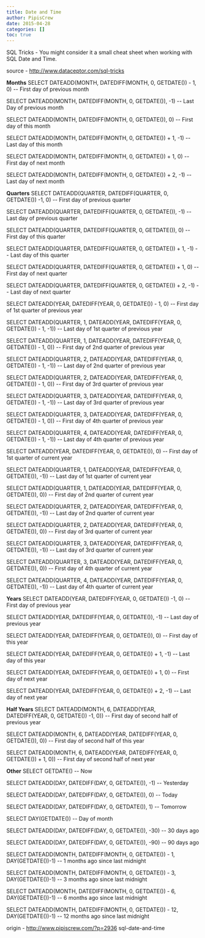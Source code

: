 ```yaml
---
title: Date and Time
author: PipisCrew
date: 2015-04-28
categories: []
toc: true
---
```


SQL Tricks - You might consider it a small cheat sheet when working with SQL Date and Time.

source - http://www.dataceptor.com/sql-tricks

**Months**
SELECT DATEADD(MONTH, DATEDIFF(MONTH, 0, GETDATE()) - 1, 0) -- First day of previous month

SELECT DATEADD(MONTH, DATEDIFF(MONTH, 0, GETDATE()), -1) -- Last Day of previous month

SELECT DATEADD(MONTH, DATEDIFF(MONTH, 0, GETDATE()), 0) -- First day of this month

SELECT DATEADD(MONTH, DATEDIFF(MONTH, 0, GETDATE()) + 1, -1) -- Last day of this month

SELECT DATEADD(MONTH, DATEDIFF(MONTH, 0, GETDATE()) + 1, 0) -- First day of next month

SELECT DATEADD(MONTH, DATEDIFF(MONTH, 0, GETDATE()) + 2, -1) -- Last day of next month

**Quarters**
SELECT DATEADD(QUARTER, DATEDIFF(QUARTER, 0, GETDATE()) -1, 0) -- First day of previous quarter

SELECT DATEADD(QUARTER, DATEDIFF(QUARTER, 0, GETDATE()), -1) -- Last day of previous quarter

SELECT DATEADD(QUARTER, DATEDIFF(QUARTER, 0, GETDATE()), 0) -- First day of this quarter

SELECT DATEADD(QUARTER, DATEDIFF(QUARTER, 0, GETDATE()) + 1, -1) -- Last day of this quarter

SELECT DATEADD(QUARTER, DATEDIFF(QUARTER, 0, GETDATE()) + 1, 0) -- First day of next quarter

SELECT DATEADD(QUARTER, DATEDIFF(QUARTER, 0, GETDATE()) + 2, -1) -- Last day of next quarter

SELECT DATEADD(YEAR, DATEDIFF(YEAR, 0, GETDATE()) - 1, 0) -- First day of 1st quarter of previous year

SELECT DATEADD(QUARTER, 1, DATEADD(YEAR, DATEDIFF(YEAR, 0, GETDATE()) - 1, -1)) -- Last day of 1st quarter of previous year

SELECT DATEADD(QUARTER, 1, DATEADD(YEAR, DATEDIFF(YEAR, 0, GETDATE()) - 1, 0)) -- First day of 2nd quarter of previous year

SELECT DATEADD(QUARTER, 2, DATEADD(YEAR, DATEDIFF(YEAR, 0, GETDATE()) - 1, -1)) -- Last day of 2nd quarter of previous year

SELECT DATEADD(QUARTER, 2, DATEADD(YEAR, DATEDIFF(YEAR, 0, GETDATE()) - 1, 0)) -- First day of 3rd quarter of previous year

SELECT DATEADD(QUARTER, 3, DATEADD(YEAR, DATEDIFF(YEAR, 0, GETDATE()) - 1, -1)) -- Last day of 3rd quarter of previous year

SELECT DATEADD(QUARTER, 3, DATEADD(YEAR, DATEDIFF(YEAR, 0, GETDATE()) - 1, 0)) -- First day of 4th quarter of previous year

SELECT DATEADD(QUARTER, 4, DATEADD(YEAR, DATEDIFF(YEAR, 0, GETDATE()) - 1, -1)) -- Last day of 4th quarter of previous year

SELECT DATEADD(YEAR, DATEDIFF(YEAR, 0, GETDATE()), 0) -- First day of 1st quarter of current year

SELECT DATEADD(QUARTER, 1, DATEADD(YEAR, DATEDIFF(YEAR, 0, GETDATE()), -1)) -- Last day of 1st quarter of current year

SELECT DATEADD(QUARTER, 1, DATEADD(YEAR, DATEDIFF(YEAR, 0, GETDATE()), 0)) -- First day of 2nd quarter of current year

SELECT DATEADD(QUARTER, 2, DATEADD(YEAR, DATEDIFF(YEAR, 0, GETDATE()), -1)) -- Last day of 2nd quarter of current year

SELECT DATEADD(QUARTER, 2, DATEADD(YEAR, DATEDIFF(YEAR, 0, GETDATE()), 0)) -- First day of 3rd quarter of current year

SELECT DATEADD(QUARTER, 3, DATEADD(YEAR, DATEDIFF(YEAR, 0, GETDATE()), -1)) -- Last day of 3rd quarter of current year

SELECT DATEADD(QUARTER, 3, DATEADD(YEAR, DATEDIFF(YEAR, 0, GETDATE()), 0)) -- First day of 4th quarter of current year

SELECT DATEADD(QUARTER, 4, DATEADD(YEAR, DATEDIFF(YEAR, 0, GETDATE()), -1)) -- Last day of 4th quarter of current year

**Years**
SELECT DATEADD(YEAR, DATEDIFF(YEAR, 0, GETDATE()) -1, 0) -- First day of previous year

SELECT DATEADD(YEAR, DATEDIFF(YEAR, 0, GETDATE()), -1) -- Last day of previous year

SELECT DATEADD(YEAR, DATEDIFF(YEAR, 0, GETDATE()), 0) -- First day of this year

SELECT DATEADD(YEAR, DATEDIFF(YEAR, 0, GETDATE()) + 1, -1) -- Last day of this year

SELECT DATEADD(YEAR, DATEDIFF(YEAR, 0, GETDATE()) + 1, 0) -- First day of next year

SELECT DATEADD(YEAR, DATEDIFF(YEAR, 0, GETDATE()) + 2, -1) -- Last day of next year 

**Half Years**
SELECT DATEADD(MONTH, 6, DATEADD(YEAR, DATEDIFF(YEAR, 0, GETDATE()) -1, 0)) -- First day of second half of previous year

SELECT DATEADD(MONTH, 6, DATEADD(YEAR, DATEDIFF(YEAR, 0, GETDATE()), 0)) -- First day of second half of this year

SELECT DATEADD(MONTH, 6, DATEADD(YEAR, DATEDIFF(YEAR, 0, GETDATE()) + 1, 0)) -- First day of second half of next year

**Other**
SELECT GETDATE() -- Now

SELECT DATEADD(DAY, DATEDIFF(DAY, 0, GETDATE()), -1) -- Yesterday

SELECT DATEADD(DAY, DATEDIFF(DAY, 0, GETDATE()), 0) -- Today

SELECT DATEADD(DAY, DATEDIFF(DAY, 0, GETDATE()), 1) -- Tomorrow

SELECT DAY(GETDATE()) -- Day of month

SELECT DATEADD(DAY, DATEDIFF(DAY, 0, GETDATE()), -30) -- 30 days ago

SELECT DATEADD(DAY, DATEDIFF(DAY, 0, GETDATE()), -90) -- 90 days ago

SELECT DATEADD(MONTH, DATEDIFF(MONTH, 0, GETDATE()) - 1, DAY(GETDATE())-1) -- 1 months ago since last midnight

SELECT DATEADD(MONTH, DATEDIFF(MONTH, 0, GETDATE()) - 3, DAY(GETDATE())-1) -- 3 months ago since last midnight

SELECT DATEADD(MONTH, DATEDIFF(MONTH, 0, GETDATE()) - 6, DAY(GETDATE())-1) -- 6 months ago since last midnight

SELECT DATEADD(MONTH, DATEDIFF(MONTH, 0, GETDATE()) - 12, DAY(GETDATE())-1) -- 12 months ago since last midnight

origin - http://www.pipiscrew.com/?p=2936 sql-date-and-time